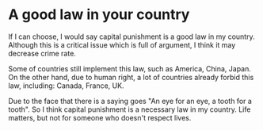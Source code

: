 # A good law in your country

If I can choose, I would say capital punishment is a good law in my country. Although this is a critical issue which is full of argument, I think it may decrease crime rate.

Some of countries still implement this law, such as America, China, Japan. On the other hand, due to human right, a lot of countries already forbid this law, including: Canada, France, UK.

Due to the face that there is a saying goes "An eye for an eye, a tooth for a tooth". So I think capital punishment is a necessary law in my country. Life matters, but not for someone who doesn't respect lives.